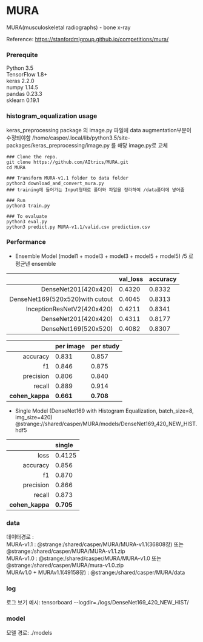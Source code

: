 # MURA
MURA(musculoskeletal radiographs) - bone x-ray

Reference: https://stanfordmlgroup.github.io/competitions/mura/

### Prerequite
Python 3.5
<br>TensorFlow 1.8+
<br>keras 2.2.0
<br>numpy 1.14.5
<br>pandas 0.23.3
<br>sklearn 0.19.1

### histogram_equalization usage
keras_preprocessing package 의 image.py 파일에 data augmentation부분이 수정되야함
/home/casper/.local/lib/python3.5/site-packages/keras_preprocessing/image.py 를 해당 image.py로 교체 

```shell
### Clone the repo.
git clone https://github.com/AItrics/MURA.git
cd MURA

### Transform MURA-v1.1 folder to data folder
python3 download_and_convert_mura.py
### training에 들어가는 Input형태로 폴더와 파일을 정라하여 /data폴더에 넣어줌

### Run
python3 train.py

### To evaluate
python3 eval.py
python3 predict.py MURA-v1.1/valid.csv prediction.csv
```
### Performance 
- Ensemble Model
(model1 + model3 + model3  + model5 + model5) /5 로 평균낸 ensemble

|                                  | val_loss  | accuracy  |
| -------------------------------: | :-------- | :---------|
|  DenseNet201(420x420)            | 0.4320    | 0.8332    |
|  DenseNet169(520x520)with cutout | 0.4045    | 0.8313    |
|  InceptionResNetV2(420x420)      | 0.4211    | 0.8341    |
|  DenseNet201(420x420)            | 0.4311    | 0.8177    |
|  DenseNet169(520x520)            | 0.4082    | 0.8307    |

|                 | per image | per study |
| --------------: | :-------- | :---------|
|    accuracy     | 0.831     | 0.857     |
|       f1        | 0.846     | 0.875     |
|    precision    | 0.806     | 0.840     |
|     recall      | 0.889     | 0.914     |
| **cohen_kappa** | **0.661** | **0.708** |


- Single Model (DenseNet169 with Histogram Equalization, batch_size=8,  img_size=420)
@strange://shared/casper/MURA/models/DenseNet169_420_NEW_HIST.hdf5

|                 | single    | 
| --------------: | :-------- | 
|      loss       | 0.4125    | 
|    accuracy     | 0.856     | 
|       f1        | 0.870     | 
|    precision    | 0.866     | 
|     recall      | 0.873     | 
| **cohen_kappa** | **0.705** | 

### data
데이터경로 :
<br>MURA-v1.1 : @strange:/shared/casper/MURA/MURA-v1.1(36808장) 또는 @strange:/shared/casper/MURA/MURA-v1.1.zip 
<br>MURA-v1.0 : @strange:/shared/casper/MURA/MURA-v1.0          또는 @strange:/shared/casper/MURA/mura-v1.0.zip
<br>MURAv1.0 + MURAv1.1(49158장) : @strange:/shared/casper/MURA/data 

### log
로그 보기 예시:
tensorboard --logdir=./logs/DenseNet169_420_NEW_HIST/

### model
모델 경로:
./models
